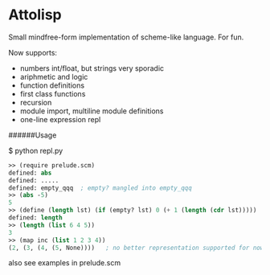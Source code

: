 Attolisp
========

Small mindfree-form implementation of scheme-like language. For fun.

Now supports:
* numbers int/float, but strings very sporadic
* ariphmetic and logic
* function definitions
* first class functions
* recursion
* module import, multiline module definitions
* one-line expression repl

######Usage

$ python repl.py


```scheme
>> (require prelude.scm)
defined: abs
defined: .....
defined: empty_qqq  ; empty? mangled into empty_qqq
>> (abs -5)
5
>> (define (length lst) (if (empty? lst) 0 (+ 1 (length (cdr lst)))))
defined: length
>> (length (list 6 4 5))
3
>> (map inc (list 1 2 3 4))
(2, (3, (4, (5, None))))   ; no better representation supported for now
```

also see examples in prelude.scm
